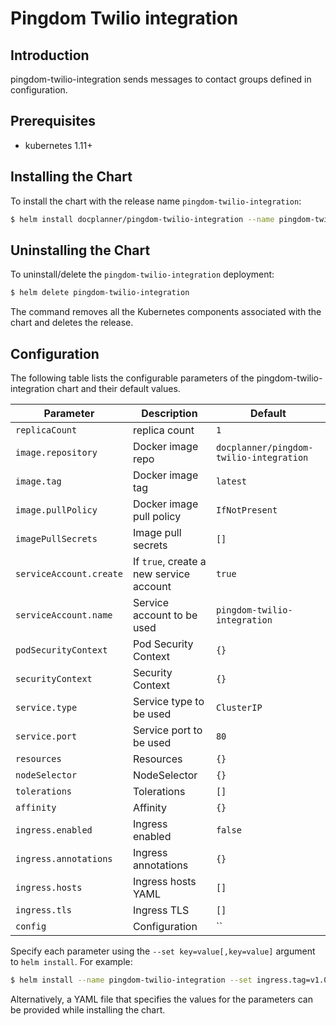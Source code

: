 # Pingdom Twilio integration

## Introduction
pingdom-twilio-integration sends messages to contact groups defined in configuration.

## Prerequisites

-  kubernetes 1.11+

## Installing the Chart

To install the chart with the release name `pingdom-twilio-integration`:

```bash
$ helm install docplanner/pingdom-twilio-integration --name pingdom-twilio-integration --values=my-values.yaml
```

## Uninstalling the Chart

To uninstall/delete the `pingdom-twilio-integration` deployment:

```bash
$ helm delete pingdom-twilio-integration
```

The command removes all the Kubernetes components associated with the chart and deletes the release.

## Configuration

The following table lists the configurable parameters of the pingdom-twilio-integration chart and their default values.

| Parameter                                  | Description                               | Default                            |
| ------------------------------------------ | ----------------------------------------- | ---------------------------------- |
| `replicaCount` | replica count | `1`|
| `image.repository` | Docker image repo | `docplanner/pingdom-twilio-integration`|
| `image.tag` | Docker image tag | `latest`|
| `image.pullPolicy` | Docker image pull policy| `IfNotPresent`|
| `imagePullSecrets` | Image pull secrets | `[]` |
| `serviceAccount.create` | If `true`, create a new service account	| `true` |
| `serviceAccount.name` | Service account to be used | `pingdom-twilio-integration` |
| `podSecurityContext` | Pod Security Context | `{}` |
| `securityContext` | Security Context | `{}` |
| `service.type` | Service type to be used	| `ClusterIP` |
| `service.port` | Service port to be used	| `80` |
| `resources` | Resources | `{}`|
| `nodeSelector` | NodeSelector | `{}`|
| `tolerations` | Tolerations | `[]`|
| `affinity` | Affinity | `{}`|
| `ingress.enabled` | Ingress enabled | `false` |
| `ingress.annotations` | Ingress annotations | `{}` |
| `ingress.hosts` | Ingress hosts YAML | `[]` |
| `ingress.tls` | Ingress TLS | `[]` |
| `config` | Configuration  | `` |

Specify each parameter using the `--set key=value[,key=value]` argument to `helm install`. For example:

```bash
$ helm install --name pingdom-twilio-integration --set ingress.tag=v1.0.0 docplanner/pingdom-twilio-integration
```

Alternatively, a YAML file that specifies the values for the parameters can be provided while installing the chart.